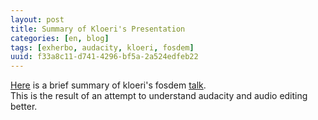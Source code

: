 ```yaml
---
layout: post
title: Summary of Kloeri's Presentation
categories: [en, blog]
tags: [exherbo, audacity, kloeri, fosdem]
uuid: f33a8c11-d741-4296-bf5a-2a524edfeb22
---
```


[Here](/audio/kloeri-presentation.ogg) is a brief summary of kloeri's fosdem
[talk](http://video.fosdem.org/2009/maintracks/exherbo.xvid.avi).  
This is the result of an attempt to understand audacity and audio editing better.

